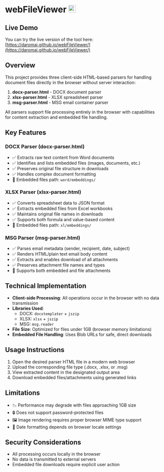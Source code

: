 # webFileViewer <a href="https://github.com/daromaj/webFileViewer" target="_blank"><img src="https://github.githubassets.com/images/modules/logos_page/GitHub-Mark.png" alt="GitHub" width="24" height="24"></a>

## Live Demo

You can try the live version of the tool here: [https://daromaj.github.io/webFileViewer/](https://daromaj.github.io/webFileViewer/)

## Overview
This project provides three client-side HTML-based parsers for handling document files directly in the browser without server interaction:

1. **docx-parser.html** - DOCX document parser
2. **xlsx-parser.html** - XLSX spreadsheet parser
3. **msg-parser.html** - MSG email container parser

All parsers support file processing entirely in the browser with capabilities for content extraction and embedded file handling.

## Key Features

### DOCX Parser (docx-parser.html)
- ✅ Extracts raw text content from Word documents
- ✅ Identifies and lists embedded files (images, documents, etc.)
- ✅ Preserves original file structure in downloads
- ✅ Handles complex document formatting
- 📁 Embedded files path: `word/embeddings/`

### XLSX Parser (xlsx-parser.html)
- ✅ Converts spreadsheet data to JSON format
- ✅ Extracts embedded files from Excel workbooks
- ✅ Maintains original file names in downloads
- ✅ Supports both formula and value-based content
- 📁 Embedded files path: `xl/embeddings/`

### MSG Parser (msg-parser.html)
- ✅ Parses email metadata (sender, recipient, date, subject)
- ✅ Renders HTML/plain text email body content
- ✅ Extracts and enables download of all attachments
- ✅ Preserves attachment file names and types
- 📄 Supports both embedded and file attachments

## Technical Implementation
- **Client-side Processing**: All operations occur in the browser with no data transmission
- **Libraries Used**:
  - DOCX: `docxtemplater` + `jszip`
  - XLSX: `xlsx` + `jszip`
  - MSG: `msg.reader`
- **File Size**: Optimized for files under 1GB (browser memory limitations)
- **Embedded File Handling**: Uses Blob URLs for safe, direct downloads

## Usage Instructions
1. Open the desired parser HTML file in a modern web browser
2. Upload the corresponding file type (.docx, .xlsx, or .msg)
3. View extracted content in the designated output area
4. Download embedded files/attachments using generated links

## Limitations
- 📉 Performance may degrade with files approaching 1GB size
- 🔒 Does not support password-protected files
- 🖼️ Image rendering requires proper browser MIME type support
- 📅 Date formatting depends on browser locale settings

## Security Considerations
- All processing occurs locally in the browser
- No data is transmitted to external servers
- Embedded file downloads require explicit user action
